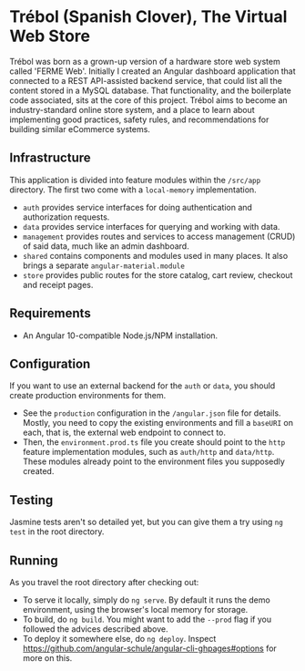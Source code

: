 # Trébol (Spanish Clover), The Virtual Web Store

Trébol was born as a grown-up version of a hardware store web system called 'FERME Web'. Initially I created an Angular dashboard application that connected to a REST API-assisted backend service, that could list all the content stored in a MySQL database.
That functionality, and the boilerplate code associated, sits at the core of this project. Trébol aims to become an industry-standard online store system, and a place to learn about implementing good practices, safety rules, and recommendations for building similar eCommerce systems.

## Infrastructure

This application is divided into feature modules within the `/src/app` directory. The first two come with a `local-memory` implementation.
* `auth` provides service interfaces for doing authentication and authorization requests.
* `data` provides service interfaces for querying and working with data.
* `management` provides routes and services to access management (CRUD) of said data, much like an admin dashboard.
* `shared` contains components and modules used in many places. It also brings a separate `angular-material.module`
* `store` provides public routes for the store catalog, cart review, checkout and receipt pages.

## Requirements

* An Angular 10-compatible Node.js/NPM installation.

## Configuration

If you want to use an external backend for the `auth` or `data`, you should create production environments for them.
* See the `production` configuration in the  `/angular.json` file for details. Mostly, you need to copy the existing environments and fill a `baseURI` on each, that is, the external web endpoint to connect to.
* Then, the `environment.prod.ts` file you create should point to the `http` feature implementation modules, such as `auth/http` and `data/http`. These modules already point to the environment files you supposedly created.

## Testing

Jasmine tests aren't so detailed yet, but you can give them a try using `ng test` in the root directory.

## Running

As you travel the root directory after checking out:
* To serve it locally, simply do `ng serve`. By default it runs the demo environment, using the browser's local memory for storage.
* To build, do `ng build`. You might want to add the `--prod` flag if you followed the advices described above.
* To deploy it somewhere else, do `ng deploy`. Inspect https://github.com/angular-schule/angular-cli-ghpages#options for more on this.